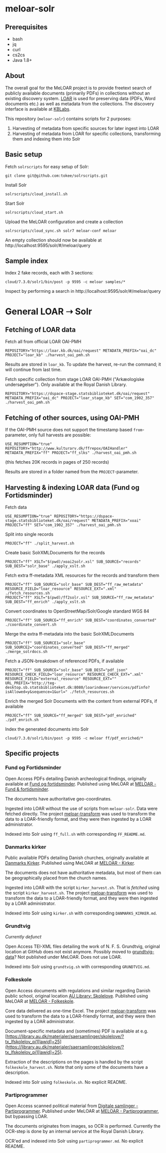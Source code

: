 # meloar-solr

## Prerequisites

 - bash
 - jq
 - curl
 - cs2cs
 - Java 1.8+

## About

The overall goal for the MeLOAR project is to provide freetext search of publicly available documents (primarily PDFs) in collections without an existing discovery system. [LOAR](https://loar.kb.dk/) is used for preserving data (PDFs, Word documents etc.) as well as metadata from the collections. The discovery interface is available at [KBLabs](https://labs.statsbiblioteket.dk/meloar/fof/).

This repository (`meloar-solr`) contains scripts for 2 purposes:

1. Harvesting of metadata from specific sources for later ingest into LOAR
1. Harvesting of metadata from LOAR for specific collections, transforming them and indexing them into Solr

## Basic setup

Fetch `solrscripts` for easy setup of Solr:

```
git clone git@github.com:tokee/solrscripts.git
```

Install Solr
```
solrscripts/cloud_install.sh
```

Start Solr
```
solrscripts/cloud_start.sh
```

Upload the MeLOAR configuration and create a collection
```
solrscripts/cloud_sync.sh solr7 meloar-conf meloar
```

An empty collection should now be available at http://localhost:9595/solr/#/meloar/query


## Sample index

Index 2 fake records, each with 3 sections:
```
cloud/7.3.0/solr1/bin/post -p 9595 -c meloar samples/*
```

Inspect by performing a search in http://localhost:9595/solr/#/meloar/query


# General LOAR ➝ Solr

## Fetching of LOAR data

Fetch all from official LOAR OAI-PMH
```
REPOSITORY="https://loar.kb.dk/oai/request" METADATA_PREFIX="oai_dc" PROJECT="loar_kb" ./harvest_oai_pmh.sh
```
Results are stored in `loar_kb`. To update the harvest, re-run the command; it will continue from last time.


Fetch specific collection from stage LOAR OAI-PMH ("Arkæologiske undersøgelser"). Only available at the Royal Danish Library.
```
REPOSITORY="https://dspace-stage.statsbiblioteket.dk/oai/request" METADATA_PREFIX="oai_dc" PROJECT="loar_stage_kb" SET="com_1902_357" ./harvest_oai_pmh.sh
```


## Fetching of other sources, using OAI-PMH

If the OAI-PMH source does not support the timestamp based `from`-parameter, only full harvests are possible:
```
USE_RESUMPTION="true" REPOSITORY="http://www.kulturarv.dk/ffrepox/OAIHandler" METADATA_PREFIX="ff" PROJECT="ff_slks" ./harvest_oai_pmh.sh
```
(this fetches 20K records in pages of 250 records)

Results are stored in a folder named from the `PROJECT`-parameter.

## Harvesting & indexing LOAR data (Fund og Fortidsminder)

Fetch data
```
USE_RESUMPTION="true" REPOSITORY="https://dspace-stage.statsbiblioteket.dk/oai/request" METADATA_PREFIX="xoai" PROJECT="ff" SET="com_1902_357" ./harvest_oai_pmh.sh
```

Split into single records
```
PROJECT="ff" ./split_harvest.sh
```

Create basic SolrXMLDocuments for the records
```
PROJECT="ff" XSLT="$(pwd)/xoai2solr.xsl" SUB_SOURCE="records" SUB_DEST="solr_base" ./apply_xslt.sh
```

Fetch extra ff-metadata XML resources for the records and transform them
```
PROJECT="ff" SUB_SOURCE="solr_base" SUB_DEST="ff_raw_metadata" RESOURCE_FIELD="loar_resource" RESOURCE_EXT=".xml" ./fetch_resources.sh
PROJECT="ff" XSLT="$(pwd)/ff2solr.xsl" SUB_SOURCE="ff_raw_metadata" SUB_DEST="ff_enrich" ./apply_xslt.sh
```

Convert coordinates to OpenStreetMap/Solr/Google standard WGS 84
```
PROJECT="ff" SUB_SOURCE="ff_enrich" SUB_DEST="coordinates_converted" ./coordinate_convert.sh
```

Merge the extra ff-metadata into the basic SolrXMLDocuments
```
PROJECT="ff" SUB_SOURCE1="solr_base" SUB_SOURCE2="coordinates_converted" SUB_DEST="ff_merged" ./merge_solrdocs.sh
```

Fetch a JSON-breakdown of referenced PDFs, if available
```
PROJECT="ff" SUB_SOURCE="solr_base" SUB_DEST="pdf_json" RESOURCE_CHECK_FIELD="loar_resource" RESOURCE_CHECK_EXT=".xml" RESOURCE_FIELD="external_resource" RESOURCE_EXT="" URL_PREFIX="http://teg-desktop.sb.statsbiblioteket.dk:8080/loarindexer/services/pdfinfo?isAllowed=y&sequence=1&url=" ./fetch_resources.sh
```

Enrich the merged Solr Documents with the content from external PDFs, if available
```
PROJECT="ff" SUB_SOURCE="ff_merged" SUB_DEST="pdf_enriched" ./pdf_enrich.sh
```

Index the generated documents into Solr
```
cloud/7.3.0/solr1/bin/post -p 9595 -c meloar ff/pdf_enriched/*
```

## Specific projects

### Fund og Fortidsminder

Open Access PDFs detailing Danish archeological findings, originally available at [Fund og fortidsminder](http://www.kulturarv.dk/fundogfortidsminder/). Published using MeLOAR at [MELOAR - Fund &amp; fortidsminder](https://labs.statsbiblioteket.dk/meloar/fof/).

The documents have authoritative geo-coordinates.

Ingested into LOAR without the use of scripts from `meloar-solr`. Data were fetched directly. The project [meloar-transform](https://github.com/statsbiblioteket/meloar-transform) was used to transform the data to a LOAR-friendly format, and they were then ingested by a LOAR administrator.

Indexed into Solr using `ff_full.sh` with corresponding `FF_README.md`.

### Danmarks kirker

Public available PDFs detailing Danish churches, originally available at [Danmarks Kirker](http://danmarkskirker.natmus.dk/). Published using MeLOAR at [MELOAR - Kirker](https://labs.statsbiblioteket.dk/meloar/kirker/).

The documents does not have authoritative metadata, but most of them can be geographically placed from the church names.

Ingested into LOAR with the script `kirker_harvest.sh`. That is *fetched* using the script `kirker_harvest.sh`. The project [meloar-transform](https://github.com/statsbiblioteket/meloar-transform) was used to transform the data to a LOAR-friendly format, and they were then ingested by a LOAR administrator.

Indexed into Solr using `kirker.sh` with corresponding `DANMARKS_KIRKER.md`.

### Grundtvig

*Currently defunct*

Open Access TEI-XML files detailing the work of N. F. S. Grundtvig, original location at GitHub does not exist anymore. Possibly moved to [grundtvig-data](https://github.com/centre-for-humanities-computing/grundtvig-data/tree/master/Data/version110)? Not published under MeLOAR. Does not use LOAR.

Indexed into Solr using `grundtvig.sh` with corresponding `GRUNDTVIG.md`.

### Folkeskole

Open Access documents with regulations and similar regarding Danish public school, original location [AU Library: Skolelove](https://library.au.dk/materialer/saersamlinger/skolelove/). Published using MeLOAR at [MELOAR - Folkeskole](https://labs.statsbiblioteket.dk/meloar/folkeskole/).

Core data delivered as one-time Excel. The project [meloar-transform](https://github.com/statsbiblioteket/meloar-transform) was used to transform the data to a LOAR-friendly format, and they were then ingested by a LOAR administrator.

Document-specific metadata and (sometimes) PDF is available at e.g. [https://library.au.dk/materialer/saersamlinger/skolelove/?tx_lfskolelov_pi1[lawid]=25](https://library.au.dk/materialer/saersamlinger/skolelove/?tx_lfskolelov_pi1[lawid]=25).

Extraction of the descriptions on the pages is handled by the script `folkeskole_harvest.sh`. Note that only some of the documents have a description.


Indexed into Solr using `folkeskole.sh`. No explicit README.

### Partiprogrammer

Open Access scanned political material from [Digitale samlinger - Partiprogrammer](http://www5.kb.dk/pamphlets/dasmaa/2008/feb/partiprogrammer/subject254/da/). Published under MeLOAR at [MELOAR - Partiprogrammer](https://labs.statsbiblioteket.dk/meloar/partiprogrammer/#/), but bypassing LOAR.

The documents originates from images, so OCR is performed. Currently the OCR-step is done by an internal service at the Royal Danish Library.

OCR'ed and indexed into Solr using `partiprogrammer.md`. No explicit README.

